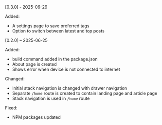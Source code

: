 [0.3.0] - 2025-06-29

Added:

- A settings page to save preferred tags
- Option to switch between latest and top posts

[0.2.0] – 2025-06-25

Added:

- build command added in the package.json
- About page is created
- Shows error when device is not connected to internet

Changed:

- Initial stack navigation is changed with drawer navigation
- Separate `/home` route is created to contain landing page and article page
- Stack navigation is used in `/home` route

Fixed:

- NPM packages updated

